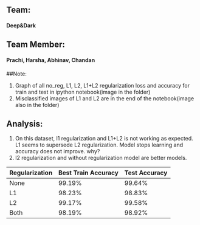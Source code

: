 ## Team: 
#### Deep&Dark
## Team Member: 
#### Prachi, Harsha, Abhinav, Chandan

##Note:

1. Graph of all no_reg, L1, L2, L1+L2 regularization loss and accuracy for train and test in ipython notebook(image in the folder)
2. Misclassified images of L1 and L2 are in the end of the notebook(image also in the folder)

## Analysis:

1. On this dataset, l1 regularization and L1+L2 is not working as expected. L1 seems to supersede L2 regularization. Model stops learning and accuracy does not improve. why?
2. l2 regularization and without regularization model are better models. 


Regularization	| Best Train Accuracy 	| Test Accuracy  
----- |-------|---
None|	99.19%|	99.64%
L1|	98.23%|	98.83%
L2|	99.17%|	99.58%
Both|	98.19%|	98.92%
